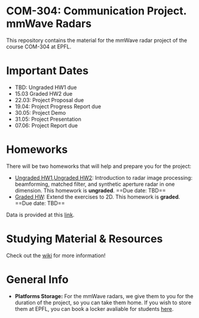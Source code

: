 # COM-304: Communication Project. mmWave Radars
This repository contains the material for the mmWave radar project of the course COM-304 at EPFL.

# Important Dates

-  TBD: Ungraded HW1 due
- 15.03 Graded HW2 due
- 22.03: Project Proposal due
- 19.04: Project Progress Report due
- 30.05: Project Demo
- 31.05: Project Presentation
- 07.06: Project Report due

# Homeworks
There will be two homeworks that will help and prepare you for the project:

- [Ungraded HW1](exercise_1.ipynb),[Ungraded HW2](exercise_2.ipynb): Introduction to radar image processing: beamforming, matched filter, and synthetic aperture radar in one dimension. This homework is **ungraded**. ==Due date: TBD==
- [Graded HW](evaluation.ipynb): Extend the exercises to 2D. This homework is **graded**. ==Due date: TBD==

Data is provided at this [link](https://drive.google.com/drive/folders/1rPqQznJ2rB3iS7kcQkPsRqtA1RNj6ZbM?usp=drive_link).

# Studying Material & Resources
Check out the [wiki](https://github.com/hailanzs/comm-proj-radar/wiki) for more information!

# General Info

- **Platforms Storage:** For the mmWave radars, we give them to you for the duration of the project, so you can take them home. If you wish to store them at EPFL, you can book a locker avaliable for students [here](https://mycamipro.epfl.ch/client/lockerassign). 